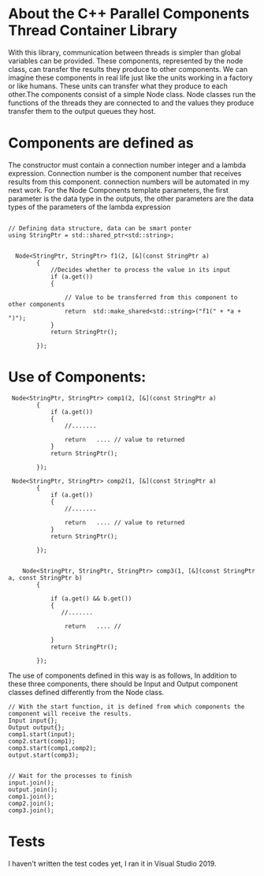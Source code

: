 # About the C++ Parallel Components Thread Container Library
With this library, communication between threads is simpler than global variables can be provided.
These components, represented by the node class, can transfer the results they produce to other components.
We can imagine these components in real life just like the units working in a factory or like humans.
These units can transfer what they produce to each other.The components consist of a simple Node class.
Node classes run the functions of the threads they are connected to and the values they produce
transfer them to the output queues they host.


# Components are defined as

The constructor must contain a connection number integer and a lambda expression.
Connection number is the component number that receives results from this component.
connection numbers will be automated in my next work.
For the Node Components template parameters, the first parameter is the data type in the outputs, 
the other parameters are the data types of the parameters of the lambda expression

```

// Defining data structure, data can be smart ponter
using StringPtr = std::shared_ptr<std::string>;


  Node<StringPtr, StringPtr> f1(2, [&](const StringPtr a) 
        {
            //Decides whether to process the value in its input
            if (a.get())
            {

                // Value to be transferred from this component to other components
                return  std::make_shared<std::string>("f1(" + *a + ")");
            }
            return StringPtr();
       
        });

```
# Use of Components:

```
 Node<StringPtr, StringPtr> comp1(2, [&](const StringPtr a)
        {
            if (a.get())
            {
				//.......

                return   .... // value to returned
            }
            return StringPtr();
         
        });

 Node<StringPtr, StringPtr> comp2(1, [&](const StringPtr a)
        {
            if (a.get())
            {
				//.......

                return   .... // value to returned
            }
            return StringPtr();
         
        });


    Node<StringPtr, StringPtr, StringPtr> comp3(1, [&](const StringPtr a, const StringPtr b)
        {
          
            if (a.get() && b.get())
            {
               //.......

                return   .... // 
            
            }
            return StringPtr();

        });
```

The use of components defined in this way is as follows,
In addition to these three components,
 there should be Input and Output component classes defined differently from the Node class.

```
// With the start function, it is defined from which components the component will receive the results.
Input input{};
Output output{};
comp1.start(input);
comp2.start(comp1);
comp3.start(comp1,comp2);
output.start(comp3);


// Wait for the processes to finish
input.join();
output.join();
comp1.join();
comp2.join();
comp3.join();
```
# Tests

I haven't written the test codes yet, I ran it in Visual Studio 2019.

